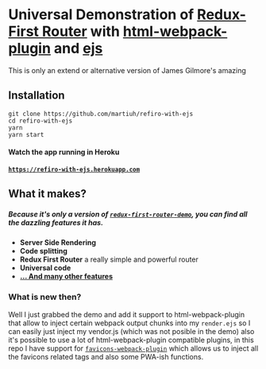 # Universal Demonstration of [Redux-First Router](https://github.com/faceyspacey/redux-first-router) with [html-webpack-plugin](https://github.com/jantimon/html-webpack-plugin) and [ejs](https://github.com/mde/ejs)

This is only an extend or alternative version of James Gilmore's amazing

## Installation

```
git clone https://github.com/martiuh/refiro-with-ejs
cd refiro-with-ejs
yarn
yarn start
```
#### Watch the app running in Heroku
#### [`https://refiro-with-ejs.herokuapp.com`](https://refiro-with-ejs.herokuapp.com)

## What it makes?

##### Because it's only a version of [`redux-first-router-demo`](https://github.com/faceyspacey/redux-first-router-demo), you can find all the dazzling features it has.

- **Server Side Rendering**
- **Code splitting**
- **Redux First Router** a really simple and powerful router
- **Universal code**
- [**... And many other features**](https://github.com/faceyspacey/redux-first-router-demo)

### What is new then?

Well I just grabbed the demo and add it support to html-webpack-plugin that allow to inject certain webpack output chunks into my `render.ejs` so I can easily just inject my vendor.js (which was not posible in the demo) also it's possible to use a lot of html-webpack-plugin compatible plugins, in this repo I have support for [`favicons-webpack-plugin`](https://github.com/jantimon/favicons-webpack-plugin) which allows us to inject all the favicons related tags and also some PWA-ish functions.
